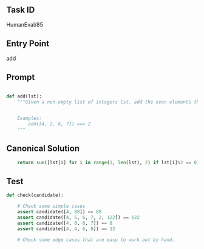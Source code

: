 ## Task ID

HumanEval/85

## Entry Point

add

## Prompt

```python

def add(lst):
    """Given a non-empty list of integers lst. add the even elements that are at odd indices..


    Examples:
        add([4, 2, 6, 7]) ==> 2 
    """

```

## Canonical Solution

```python
    return sum([lst[i] for i in range(1, len(lst), 2) if lst[i]%2 == 0])

```

## Test

```python
def check(candidate):

    # Check some simple cases
    assert candidate([4, 88]) == 88
    assert candidate([4, 5, 6, 7, 2, 122]) == 122
    assert candidate([4, 0, 6, 7]) == 0
    assert candidate([4, 4, 6, 8]) == 12

    # Check some edge cases that are easy to work out by hand.
    

```
